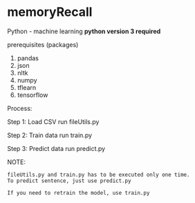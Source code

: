 # memoryRecall

Python - machine learning
**python version 3 required**

prerequisites (packages)
1. pandas
2. json
3. nltk
4. numpy
5. tflearn
6. tensorflow

Process:

Step 1: Load CSV
run fileUtils.py

Step 2: Train data
run train.py

Step 3: Predict data
run predict.py

NOTE:

    fileUtils.py and train.py has to be executed only one time.
    To predict sentence, just use predict.py

    If you need to retrain the model, use train.py
